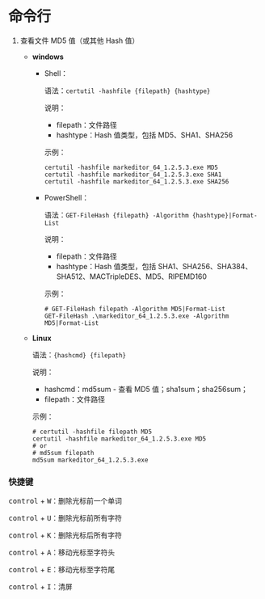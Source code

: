 # 命令行

1. 查看文件 MD5 值（或其他 Hash 值）

   - **windows**

     - Shell：

       语法：`certutil -hashfile {filepath} {hashtype}`

       说明：

       	- filepath：文件路径
       	- hashtype：Hash 值类型，包括 MD5、SHA1、SHA256

       示例：

       ```shell
       certutil -hashfile markeditor_64_1.2.5.3.exe MD5
       certutil -hashfile markeditor_64_1.2.5.3.exe SHA1
       certutil -hashfile markeditor_64_1.2.5.3.exe SHA256
       ```

     - PowerShell：

       语法：`GET-FileHash {filepath} -Algorithm {hashtype}|Format-List`

       说明：

       - filepath：文件路径
       - hashtype：Hash 值类型，包括 SHA1、SHA256、SHA384、SHA512、MACTripleDES、MD5、RIPEMD160

       示例：

       ```shell
       # GET-FileHash filepath -Algorithm MD5|Format-List
       GET-FileHash .\markeditor_64_1.2.5.3.exe -Algorithm MD5|Format-List
       ```

   - **Linux**

     语法：`{hashcmd} {filepath}`

     说明：

     - hashcmd：md5sum - 查看 MD5 值；sha1sum；sha256sum；
     - filepath：文件路径

     示例：

     ```shell
     # certutil -hashfile filepath MD5
     certutil -hashfile markeditor_64_1.2.5.3.exe MD5
     # or
     # md5sum filepath
     md5sum markeditor_64_1.2.5.3.exe
     ```

### 快捷键

<kbd>control</kbd> + <kbd>W</kbd>：删除光标前一个单词

<kbd>control</kbd> + <kbd>U</kbd>：删除光标前所有字符

<kbd>control</kbd> + <kbd>K</kbd>：删除光标后所有字符

<kbd>control</kbd> + <kbd>A</kbd>：移动光标至字符头

<kbd>control</kbd> + <kbd>E</kbd>：移动光标至字符尾

<kbd>control</kbd> + <kbd>I</kbd>：清屏
